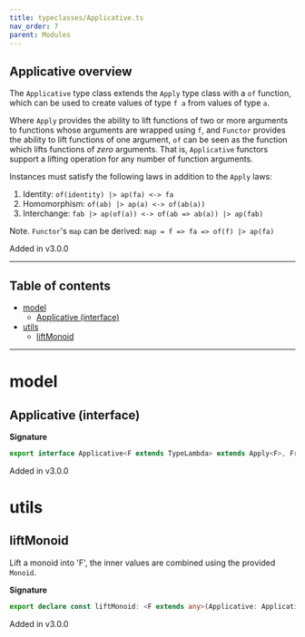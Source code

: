 ```yaml
---
title: typeclasses/Applicative.ts
nav_order: 7
parent: Modules
---
```


## Applicative overview

The `Applicative` type class extends the `Apply` type class with a `of` function, which can be used to create values
of type `f a` from values of type `a`.

Where `Apply` provides the ability to lift functions of two or more arguments to functions whose arguments are
wrapped using `f`, and `Functor` provides the ability to lift functions of one argument, `of` can be seen as the
function which lifts functions of _zero_ arguments. That is, `Applicative` functors support a lifting operation for
any number of function arguments.

Instances must satisfy the following laws in addition to the `Apply` laws:

1. Identity: `of(identity) |> ap(fa) <-> fa`
2. Homomorphism: `of(ab) |> ap(a) <-> of(ab(a))`
3. Interchange: `fab |> ap(of(a)) <-> of(ab => ab(a)) |> ap(fab)`

Note. `Functor`'s `map` can be derived: `map = f => fa => of(f) |> ap(fa)`

Added in v3.0.0

---

<h2 class="text-delta">Table of contents</h2>

- [model](#model)
  - [Applicative (interface)](#applicative-interface)
- [utils](#utils)
  - [liftMonoid](#liftmonoid)

---

# model

## Applicative (interface)

**Signature**

```ts
export interface Applicative<F extends TypeLambda> extends Apply<F>, FromIdentity<F> {}
```

Added in v3.0.0

# utils

## liftMonoid

Lift a monoid into 'F', the inner values are combined using the provided `Monoid`.

**Signature**

```ts
export declare const liftMonoid: <F extends any>(Applicative: Applicative<F>) => <A, S, R, O, E>(Monoid: any) => any
```

Added in v3.0.0
